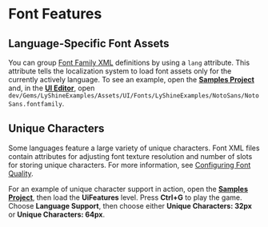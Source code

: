 # Font Features<a name="localization-fontfeatures"></a>



## Language\-Specific Font Assets<a name="localization-fontfeatures-assets"></a>

You can group [Font Family XML](ui-fonts-create-font-families.md) definitions by using a `lang` attribute\. This attribute tells the localization system to load font assets only for the currently actively language\. To see an example, open the **[Samples Project](sample-project-samples.md)** and, in the [**UI Editor**](ui-editor-using.md), open `dev/Gems/LyShineExamples/Assets/UI/Fonts/LyShineExamples/NotoSans/NotoSans.fontfamily`\.

## Unique Characters<a name="localization-fontfeatures-unique"></a>

Some languages feature a large variety of unique characters\. Font XML files contain attributes for adjusting font texture resolution and number of slots for storing unique characters\. For more information, see [Configuring Font Quality](ui-fonts-rendering.md)\.

For an example of unique character support in action, open the **[Samples Project](sample-project-samples.md)**, then load the **UiFeatures** level\. Press **Ctrl\+G** to play the game\. Choose **Language Support**, then choose either **Unique Characters: 32px** or **Unique Characters: 64px**\.